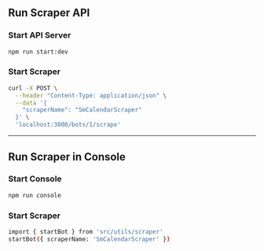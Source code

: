 ## Run Scraper API

### Start API Server

```bash
npm run start:dev
```

### Start Scraper

```bash
curl -X POST \
  --header "Content-Type: application/json" \
  --data '{
    "scraperName": "SmCalendarScraper"
  }' \
  'localhost:3000/bots/1/scrape'
```

---

## Run Scraper in Console

### Start Console

```bash
npm run console
```

### Start Scraper

```bash
import { startBot } from 'src/utils/scraper'
startBot({ scraperName: 'SmCalendarScraper' })
```
